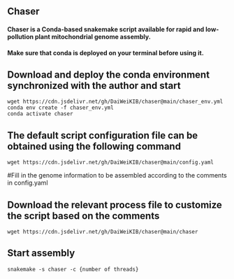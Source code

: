 Chaser
-------------------------------------------------------------------------------------------------------------
#### Chaser is a Conda-based snakemake script available for rapid and low-pollution plant mitochondrial genome assembly.  
#### Make sure that conda is deployed on your terminal before using it.  

## Download and deploy the conda environment synchronized with the author and start  
    
    wget https://cdn.jsdelivr.net/gh/DaiWeiKIB/chaser@main/chaser_env.yml    
    conda env create -f chaser_env.yml  
    conda activate chaser  

## The default script configuration file can be obtained using the following command  

    wget https://cdn.jsdelivr.net/gh/DaiWeiKIB/chaser@main/config.yaml  
    
#Fill in the genome information to be assembled according to the comments in config.yaml  

## Download the relevant process file to customize the script based on the comments  

    wget https://cdn.jsdelivr.net/gh/DaiWeiKIB/chaser@main/chaser

## Start assembly  

    snakemake -s chaser -c {number of threads}


